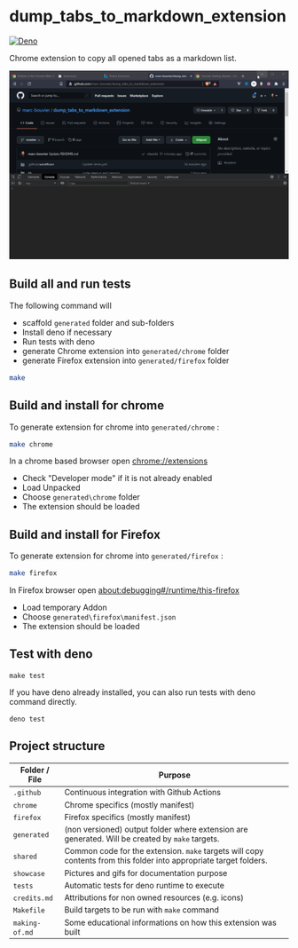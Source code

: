 # dump_tabs_to_markdown_extension

[![Deno](https://github.com/marc-bouvier/dump_tabs_to_markdown_extension/workflows/Deno/badge.svg)](https://github.com/marc-bouvier/dump_tabs_to_markdown_extension/actions)

Chrome extension to copy all opened tabs as a markdown list.

![Showcase GIF : User clicks on the extension icon. Then clicls on "Dump all tabs as markdown to clipboard" buton. Then all opened tabs are copied into the clipboard as a markdown list of links](/showcase/showcase_video.gif)


## Build all and run tests

The following command will
- scaffold `generated` folder and sub-folders
- Install deno if necessary
- Run tests with deno
- generate Chrome extension into `generated/chrome` folder
- generate Firefox extension into `generated/firefox` folder

```bash
make
```

## Build and install for chrome

To generate extension for chrome into `generated/chrome` :

```bash
make chrome
```

In a chrome based browser open [chrome://extensions](chrome://extensions)
- Check "Developer mode" if it is not already enabled
- Load Unpacked
- Choose `generated\chrome` folder
- The extension should be loaded

## Build and install for Firefox

To generate extension for chrome into `generated/firefox` :

```bash
make firefox
```

In Firefox browser open [about:debugging#/runtime/this-firefox](about:debugging#/runtime/this-firefox)
- Load temporary Addon
- Choose `generated\firefox\manifest.json`
- The extension should be loaded

## Test with deno

```
make test
```

If you have deno already installed, you can also run tests with deno command directly.

```
deno test
```

## Project structure

| Folder / File | Purpose |
| ------ | ------- |
| `.github` | Continuous integration with Github Actions |
| `chrome` | Chrome specifics (mostly manifest) |
| `firefox` | Firefox specifics (mostly manifest) |
| `generated` | (non versioned) output folder where extension are generated. Will be created by `make` targets. |
| `shared` | Common code for the extension. `make` targets will copy contents from this folder into appropriate target folders. |
| `showcase` | Pictures and gifs for documentation purpose |
| `tests` | Automatic tests for deno runtime to execute |
| `credits.md` | Attributions for non owned resources (e.g. icons) |
| `Makefile` | Build targets to be run with `make` command |
| `making-of.md` | Some educational informations on how this extension was built |